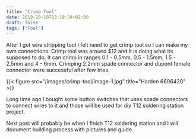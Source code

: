 ```yaml
---
title: "Crimp Tool"
date: 2019-10-10T13:19:34+02:00
draft: false
tags: ["Tool"]
---
```


After I got wire stripping tool I felt need to get crimp tool so I can make my own connections.
Crimp tool was around $12 and it is doing what its supposed to do. It can crimp in ranges 0.1 - 0.5mm, 0.5 - 1.5mm, 1.5 - 2.5mm and 4 - 6mm.
Crimping 2.2mm spade connector and dupont female connector were successful after few tries.

{{< figure src="/images/crimp-tool/image-1.jpg" title="Harden 6606420" >}}

Long time ago I bought some button switches that uses spade connectors to connect wires to it and those will be used for diy T12 soldering station project.

Next post will probably be when I finish T12 soldering station and I will document building process with pictures and guide.